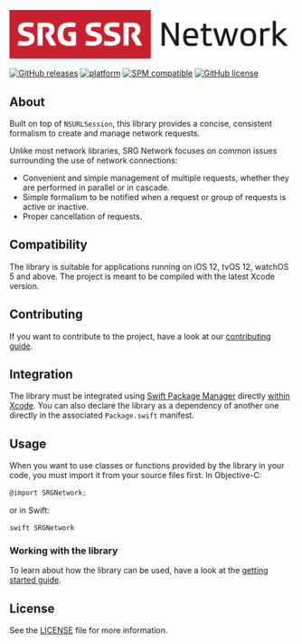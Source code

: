 [![SRG Network logo](README-images/logo.png)](https://github.com/SRGSSR/srgnetwork-apple)

[![GitHub releases](https://img.shields.io/github/v/release/SRGSSR/srgnetwork-apple)](https://github.com/SRGSSR/srgnetwork-apple/releases) [![platform](https://img.shields.io/badge/platfom-ios%20%7C%20tvos%20%7C%20watchos-blue)](https://github.com/SRGSSR/srgnetwork-apple) [![SPM compatible](https://img.shields.io/badge/SPM-compatible-4BC51D.svg?style=flat)](https://swift.org/package-manager) [![GitHub license](https://img.shields.io/github/license/SRGSSR/srgnetwork-apple)](https://github.com/SRGSSR/srgnetwork-apple/blob/master/LICENSE)

## About

Built on top of `NSURLSession`, this library provides a concise, consistent formalism to create and manage network requests.

Unlike most network libraries, SRG Network focuses on common issues surrounding the use of network connections:

* Convenient and simple management of multiple requests, whether they are performed in parallel or in cascade.
* Simple formalism to be notified when a request or group of requests is active or inactive.
* Proper cancellation of requests.

## Compatibility

The library is suitable for applications running on iOS 12, tvOS 12, watchOS 5 and above. The project is meant to be compiled with the latest Xcode version.

## Contributing

If you want to contribute to the project, have a look at our [contributing guide](CONTRIBUTING.md).

## Integration

The library must be integrated using [Swift Package Manager](https://swift.org/package-manager) directly [within Xcode](https://developer.apple.com/documentation/xcode/adding_package_dependencies_to_your_app). You can also declare the library as a dependency of another one directly in the associated `Package.swift` manifest.

## Usage

When you want to use classes or functions provided by the library in your code, you must import it from your source files first. In Objective-C:

```objective-c
@import SRGNetwork;
```

or in Swift:

```
swift SRGNetwork
```

### Working with the library

To learn about how the library can be used, have a look at the [getting started guide](GETTING_STARTED.md).

## License

See the [LICENSE](../LICENSE) file for more information.
